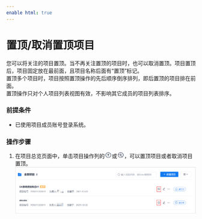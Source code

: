 ```yaml
---
enable html: true
---
```

# 置顶/取消置顶项目

您可以将关注的项目置顶。当不再关注置顶的项目时，也可以取消置顶。项目置顶后，项目固定放在最前面，且项目名称后面有“置顶”标记。            
置顶多个项目时，项目按照置顶操作的先后顺序倒序排列，即后置顶的项目排在前面。           
置顶操作只对个人项目列表视图有效，不影响其它成员的项目列表排序。      

### 前提条件
* 已使用项目成员账号登录系统。

### 操作步骤
1. 在项目总览页面中，单击项目操作列的![](../fig/shenzhicheng/icon/置顶.png)或![](../fig/shenzhicheng/icon/取消置顶.png)，可以置顶项目或者取消项目置顶。       
 ![](../fig/shenzhicheng/项目-置顶.png)    
